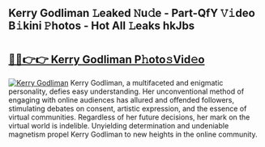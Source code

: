 ## Kerry Godliman 𝙻eaked 𝙽u𝚍e - Part-QfY 𝚅𝚒deo B𝚒kini 𝙿hotos - Hot All 𝙻eaks hkJbs

# <h2><a href="http://ld50ts9.urlbe.top/?page=Kerry+Godliman">🔗🔗👉👉 Kerry Godliman P𝚑oto𝚜Vid𝚎o</a></h2>

[![Kerry Godliman](https://i.imgur.com/eBuTRDB.gif)](http://ld50ts9.urlbe.top/?page=Kerry+Godliman)
Kerry Godliman, a multifaceted and enigmatic personality, defies easy understanding. Her unconventional method of engaging with online audiences has allured and offended followers, stimulating debates on consent, artistic expression, and the essence of virtual communities. Regardless of her future decisions, her mark on the virtual world is indelible. Unyielding determination and undeniable magnetism propel Kerry Godliman to new heights in the online community.
